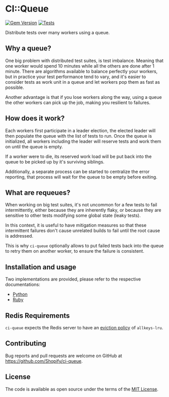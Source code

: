 # CI::Queue

[![Gem Version](https://badge.fury.io/rb/ci-queue.svg)](https://rubygems.org/gems/ci-queue)
[![Tests](https://github.com/Shopify/ci-queue/workflows/Tests/badge.svg?branch=master)](https://github.com/Shopify/ci-queue/actions?query=workflow%3ATests)

Distribute tests over many workers using a queue.

## Why a queue?

One big problem with distributed test suites, is test imbalance. Meaning that one worker would spend 10 minutes while all the others are done after 1 minute.
There are algorithms available to balance perfectly your workers, but in practice your test performance tend to vary, and it's easier to consider tests as work unit in a queue and let workers pop them as fast as possible.

Another advantage is that if you lose workers along the way, using a queue the other workers can pick up the job, making you resilient to failures.

## How does it work?

Each workers first participate in a leader election, the elected leader will then populate the queue with the list of tests to run.
Once the queue is initialized, all workers including the leader will reserve tests and work them on until the queue is empty.

If a worker were to die, its reserved work load will be put back into the queue to be picked up by it's surviving siblings.

Additionally, a separate process can be started to centralize the error reporting, that process will wait for the queue to be empty before exiting.

## What are requeues?

When working on big test suites, it's not uncommon for a few tests to fail intermittently, either because they are inherently flaky,
or because they are sensitive to other tests modifying some global state (leaky tests).

In this context, it is useful to have mitigation measures so that these intermittent failures don't cause unrelated builds to fail until the root cause is addressed.

This is why `ci-queue` optionally allows to put failed tests back into the queue to retry them on another worker, to ensure the failure is consistent.

## Installation and usage

Two implementations are provided, please refer to the respective documentations:

  - [Python](python/)
  - [Ruby](ruby/)

## Redis Requirements

`ci-queue` expects the Redis server to have an [eviction policy](https://redis.io/docs/manual/eviction/#eviction-policies) of `allkeys-lru`.

## Contributing

Bug reports and pull requests are welcome on GitHub at https://github.com/Shopify/ci-queue.

## License

The code is available as open source under the terms of the [MIT License](http://opensource.org/licenses/MIT).

